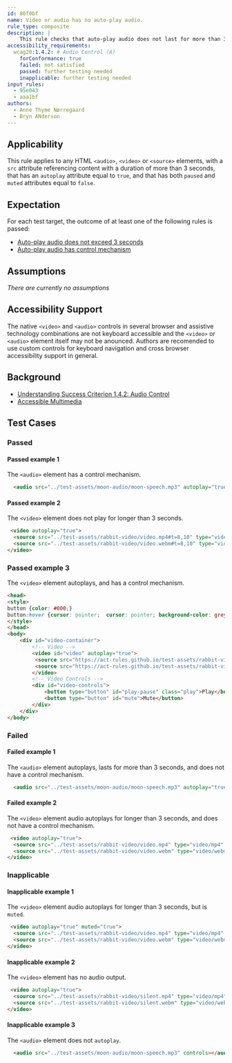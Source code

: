 ```yaml
---
id: 80f0bf
name: Video or audio has no auto-play audio.
rule_type: composite
description: |
    This rule checks that auto-play audio does not last for more than 3 seconds, or the audio has a control mechanism to stop or mute the it.
accessibility_requirements:
  wcag20:1.4.2: # Audio Control (A)
    forConformance: true
    failed: not satisfied
    passed: further testing needed
    inapplicable: further testing needed
input_rules:
  - 95e043
  - aaa1bf
authors:
  - Anne Thyme Nørregaard
  - Bryn ANderson
---
```


## Applicability

This rule applies to any HTML `<audio>`, `<video>` or `<source>` elements, with a `src` attribute referencing content with a duration of more than 3 seconds, that has an `autoplay` attribute equal to `true`, and that has both `paused` and `muted` attributes equal to `false`.

## Expectation

For each test target, the outcome of at least one of the following rules is passed:
- [Auto-play audio does not exceed 3 seconds](https://act-rules.github.io/_rules/auto-play-audio-has-control-mechanism-95e043.md)
- [Auto-play audio has control mechanism](https://act-rules.github.io/_rules/auto-play-audio-exceeds-3-seconds-aaa1bf.md)
 
## Assumptions

*There are currently no assumptions*

## Accessibility Support

The native `<video>` and `<audio>` controls in several browser and assistive technology combinations are not keyboard accessible and the `<video>` or `<audio>` element itself may not be anounced. Authors are recomended to use custom controls for keyboard navigation and cross browser accessibility support in general.

## Background

- [Understanding Success Criterion 1.4.2: Audio Control](https://www.w3.org/WAI/WCAG21/Understanding/audio-control.html)
- [Accessible Multimedia](https://developer.mozilla.org/en-US/docs/Learn/Accessibility/Multimedia)

## Test Cases

### Passed

#### Passed example 1

The `<audio>` element has a control mechanism.

``` html
  <audio src="../test-assets/moon-audio/moon-speech.mp3" autoplay="true" controls></audio>
```

#### Passed example 2

The `<video>` element does not play for longer than 3 seconds.

``` html
 <video autoplay="true">
  <source src="../test-assets/rabbit-video/video.mp4#t=8,10" type="video/mp4" />
  <source src="../test-assets/rabbit-video/video.webm#t=8,10" type="video/webm" />
</video>
```

### Passed example 3

The `<video>` element autoplays, and has a control mechanism.

``` html
<head>
<style>
button {color: #000;}
button:hover {cursor: pointer;	cursor: pointer; background-color: grey;  color: white;}
</style>
</head>
<body>
	<div id="video-container">
		<!-- Video -->
		<video id="video" autoplay="true">
		 <source src="https://act-rules.github.io/test-assets/rabbit-video/video.mp4" type="video/mp4">
	   	 <source src="https://act-rules.github.io/test-assets/rabbit-video/video.webm" type="video/webm" />
		</video>
		<!-- Video Controls -->
		<div id="video-controls">
			<button type="button" id="play-pause" class="play">Play</button>
			<button type="button" id="mute">Mute</button>
		</div>
	</div>
</body>
```

### Failed

#### Failed example 1

The `<audio>` element autoplays, lasts for more than 3 seconds, and does not have a control mechanism.

``` html
  <audio src="../test-assets/moon-audio/moon-speech.mp3" autoplay="true"></audio>
```

#### Failed example 2

The `<video>` element audio autoplays for longer than 3 seconds, and does not have a control mechanism.

``` html
 <video autoplay="true">
  <source src="../test-assets/rabbit-video/video.mp4" type="video/mp4" />
  <source src="../test-assets/rabbit-video/video.webm" type="video/webm" />
</video>
```

### Inapplicable

#### Inapplicable example 1

The `<video>` element audio autoplays for longer than 3 seconds, but is `muted`.

``` html
 <video autoplay="true" muted="true">
  <source src="../test-assets/rabbit-video/video.mp4" type="video/mp4" />
  <source src="../test-assets/rabbit-video/video.webm" type="video/webm" />
</video>
```

#### Inapplicable example 2

The `<video>` element has no audio output.

``` html
 <video autoplay="true">
  <source src="../test-assets/rabbit-video/silent.mp4" type="video/mp4" />
  <source src="../test-assets/rabbit-video/silent.webm" type="video/webm" />
</video>
```

#### Inapplicable example 3

The `<audio>` element does not `autoplay`.

``` html
  <audio src="../test-assets/moon-audio/moon-speech.mp3" controls></audio>
```
